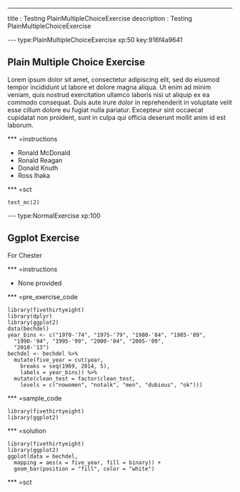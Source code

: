 ---
title       : Testing PlainMultipleChoiceExercise
description : Testing PlainMultipleChoiceExercise

--- type:PlainMultipleChoiceExercise xp:50 key:916f4a9641
## Plain Multiple Choice Exercise

Lorem ipsum dolor sit amet, consectetur adipiscing elit, sed do eiusmod tempor incididunt ut labore et dolore magna aliqua. Ut enim ad minim veniam, quis nostrud exercitation ullamco laboris nisi ut aliquip ex ea commodo consequat. Duis aute irure dolor in reprehenderit in voluptate velit esse cillum dolore eu fugiat nulla pariatur. Excepteur sint occaecat cupidatat non proident, sunt in culpa qui officia deserunt mollit anim id est laborum.

*** =instructions
- Ronald McDonald
- Ronald Reagan
- Donald Knuth
- Ross Ihaka

*** =sct
```{r}
test_mc(2)
```

--- type:NormalExercise xp:100
## Ggplot Exercise

For Chester

*** =instructions
- None provided

*** =pre_exercise_code
```{r}
library(fivethirtyeight)
library(dplyr)
library(ggplot2)
data(bechdel)
year_bins <- c("1970-'74", "1975-'79", "1980-'84", "1985-'89",
  "1990-'94", "1995-'99", "2000-'04", "2005-'09",
  "2010-'13")
bechdel <- bechdel %>%
  mutate(five_year = cut(year,
    breaks = seq(1969, 2014, 5),
    labels = year_bins)) %>%
  mutate(clean_test = factor(clean_test,
    levels = c("nowomen", "notalk", "men", "dubious", "ok")))
```

*** =sample_code
```{r}
library(fivethirtyeight)
library(ggplot2)

```

*** =solution
```{r}
library(fivethirtyeight)
library(ggplot2)
ggplot(data = bechdel,
  mapping = aes(x = five_year, fill = binary)) +
  geom_bar(position = "fill", color = "white")
```

*** =sct
```{r}
```
